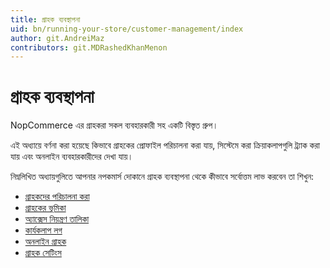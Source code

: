 ```yaml
---
title: গ্রাহক ব্যবস্থাপনা
uid: bn/running-your-store/customer-management/index
author: git.AndreiMaz
contributors: git.MDRashedKhanMenon
---
```


# গ্রাহক ব্যবস্থাপনা

NopCommerce এর গ্রাহকরা সকল ব্যবহারকারী সহ একটি বিস্তৃত গ্রুপ।

এই অধ্যায়ে বর্ণনা করা হয়েছে কিভাবে গ্রাহকের প্রোফাইল পরিচালনা করা যায়, সিস্টেমে করা ক্রিয়াকলাপগুলি ট্র্যাক করা যায় এবং অনলাইন ব্যবহারকারীদের দেখা যায়।

নিম্নলিখিত অধ্যায়গুলিতে আপনার নপকমার্স দোকানে গ্রাহক ব্যবস্থাপনা থেকে কীভাবে সর্বোত্তম লাভ করবেন তা শিখুন:

* [গ্রাহকদের পরিচালনা করা](xref:bn/running-your-store/customer-management/management-customers)
* [গ্রাহকের ভূমিকা](xref:bn/running-your-store/customer-management/customer-role)
* [অ্যাক্সেস নিয়ন্ত্রণ তালিকা](xref:bn/running-your-store/customer-management/access-control-list)
* [কার্যকলাপ লগ](xref:bn/running-your-store/customer-management/activity-log)
* [অনলাইন গ্রাহক](xref:bn/running-your-store/customer-management/online-customers)
* [গ্রাহক সেটিংস](xref:bn/running-your-store/customer-management/customer-settings)